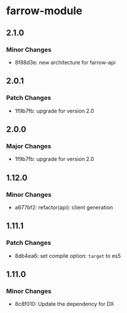 # farrow-module

## 2.1.0

### Minor Changes

- 8f88d3e: new architecture for farrow-api

## 2.0.1

### Patch Changes

- 1f9b7fb: upgrade for version 2.0

## 2.0.0

### Major Changes

- 1f9b7fb: upgrade for version 2.0

## 1.12.0

### Minor Changes

- a677bf2: refactor(api): client generation

## 1.11.1

### Patch Changes

- 8db4ea6: set compile option: `target` to es5

## 1.11.0

### Minor Changes

- 8c8f010: Update the dependency for DX
